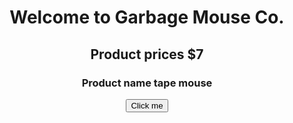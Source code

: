 <html>
<center>
<h1>
 Welcome to Garbage Mouse Co.
</h1>
</center>
 
<center> 
  <h2>
 Product prices $7 
  </h2>
</center>

<center> 
  <h3>
 Product name tape mouse 
  </h3>
</center>
    
 <center>
  <a href="https://www.youtube.com/watch?v=dQw4w9WgXcQ">
    <button>Click me</button>
</a>
 </center>
  </html>
        
